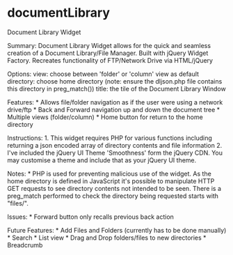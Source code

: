 documentLibrary
===============

Document Library Widget

Summary:
	Document Library Widget allows for the quick and seamless creation of
	a Document Library/File Manager. Built with jQuery Widget Factory.
	Recreates functionality of FTP/Network Drive via HTML/jQuery

Options:
	view: choose between 'folder' or 'column' view as default
	directory: choose home directory (note: ensure the dljson.php file contains this directory in preg_match())
	title: the tile of the Document Library Window

Features:
	* Allows file/folder navigation as if the user were using a network drive/ftp
	* Back and Forward navigation up and down the document tree
	* Multiple views (folder/column) 
	* Home button for return to the home directory

Instructions:
	1. This widget requires PHP for various functions including returning
		a json encoded array of directory contents and file information
	2. I've included the jQuery UI Theme 'Smoothness' form the jQuery CDN. You may customise a theme
		and include that as your jQuery UI theme.

Notes:
	* PHP is used for preventing malicious use of the widget. 
		As the home directory is defined in JavaScript it's possible to manipulate HTTP GET requests
		to see directory contents not intended to be seen. There is a preg_match performed to check
		the directory being requested starts with "files/". 

Issues:
	* Forward button only recalls previous back action

Future Features:
	* Add Files and Folders (currently has to be done manually)
	* Search
	* List view
	* Drag and Drop folders/files to new directories
	* Breadcrumb
